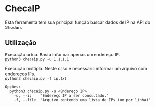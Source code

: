 # ChecaIP

Esta ferramenta tem sua principal função buscar dados de IP na API do Shodan.

## Utilização

Execução unica. Basta informar apenas um endereço IP.<br>
`python3 checaip.py -u 1.1.1.1`


Execução multipla. Neste caso é necessario informar um arquivo com endereços IPs.<br>
`python3 checaip.py -f ip.txt`


```
Opções:
  python3 checaip.py -u <Endereço IP> 
    -u, --ip    "Endereço IP a ser consultado."
    -f, --file  "Arquivo contendo uma lista de IPs (um por linha)"
```
